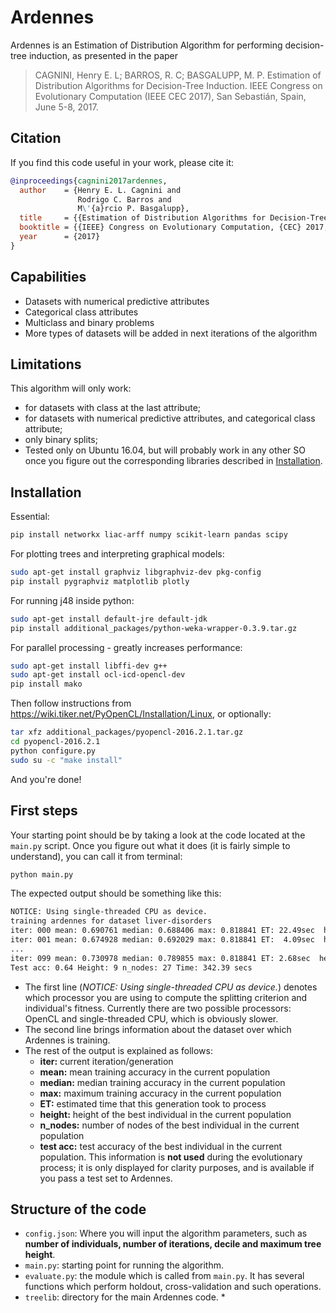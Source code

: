 # Ardennes

Ardennes is an Estimation of Distribution Algorithm for performing decision-tree induction, as presented in the paper


>CAGNINI, Henry E. L; BARROS, R. C; BASGALUPP, M. P. Estimation of Distribution Algorithms for Decision-Tree Induction. IEEE Congress on Evolutionary Computation (IEEE CEC 2017), San Sebastián, Spain, June 5-8, 2017. 

## Citation

If you find this code useful in your work, please cite it:

```bibtex
@inproceedings{cagnini2017ardennes,
  author    = {Henry E. L. Cagnini and
               Rodrigo C. Barros and
               M\'{a}rcio P. Basgalupp},
  title     = {{Estimation of Distribution Algorithms for Decision-Tree Induction}},
  booktitle = {{IEEE} Congress on Evolutionary Computation, {CEC} 2017, San Sebastián, Spain, June 5-8, 2017},
  year      = {2017}
}
```

## Capabilities
* Datasets with numerical predictive attributes
* Categorical class attributes
* Multiclass and binary problems
* More types of datasets will be added in next iterations of the algorithm

## Limitations

This algorithm will only work:
* for datasets with class at the last attribute;
* for datasets with numerical predictive attributes, and categorical class attribute;
* only binary splits;
* Tested only on Ubuntu 16.04, but will probably work in any other SO once you figure out the corresponding libraries described in [Installation]().

## Installation

Essential:
```sh
pip install networkx liac-arff numpy scikit-learn pandas scipy
```
For plotting trees and interpreting graphical models:
```sh
sudo apt-get install graphviz libgraphviz-dev pkg-config
pip install pygraphviz matplotlib plotly
```
For running j48 inside python:
```sh
sudo apt-get install default-jre default-jdk
pip install additional_packages/python-weka-wrapper-0.3.9.tar.gz
```
For parallel processing - greatly increases performance:
```sh
sudo apt-get install libffi-dev g++
sudo apt-get install ocl-icd-opencl-dev
pip install mako
```
Then follow instructions from https://wiki.tiker.net/PyOpenCL/Installation/Linux, or optionally:
```sh
tar xfz additional_packages/pyopencl-2016.2.1.tar.gz
cd pyopencl-2016.2.1
python configure.py
sudo su -c "make install"
```
And you're done!

## First steps

Your starting point should be by taking a look at the code located at the `main.py` script. Once you figure out what it does (it is fairly simple to understand), you can call it from terminal:

```sh
python main.py
```

The expected output should be something like this:
```sh
NOTICE: Using single-threaded CPU as device.
training ardennes for dataset liver-disorders
iter: 000 mean: 0.690761 median: 0.688406 max: 0.818841 ET: 22.49sec  height:  9  n_nodes: 45  test acc: 0.536232
iter: 001 mean: 0.674928 median: 0.692029 max: 0.818841 ET:  4.09sec  height:  9  n_nodes: 45  test acc: 0.536232
...
iter: 099 mean: 0.730978 median: 0.789855 max: 0.818841 ET: 2.68sec  height:  9  n_nodes: 27  test acc: 0.637681
Test acc: 0.64 Height: 9 n_nodes: 27 Time: 342.39 secs
```

* The first line (_NOTICE: Using single-threaded CPU as device._) denotes which processor you are using to compute the splitting criterion and individual's fitness. Currently there are two possible processors: OpenCL and single-threaded CPU, which is obviously slower.
* The second line brings information about the dataset over which Ardennes is training.
* The rest of the output is explained as follows:
  * **iter:** current iteration/generation
  * **mean:** mean training accuracy in the current population
  * **median:** median training accuracy in the current population
  * **max:** maximum training accuracy in the current population
  * **ET:** estimated time that this generation took to process
  * **height:** height of the best individual in the current population
  * **n_nodes:** number of nodes of the best individual in the current population
  * **test acc:** test accuracy of the best individual in the current population. This information is **not used** during the evolutionary process; it is only displayed for clarity purposes, and is available if you pass a test set to Ardennes.

## Structure of the code

* `config.json`: Where you will input the algorithm parameters, such as **number of individuals, number of iterations, decile and maximum tree height**.
* `main.py`: starting point for running the algorithm.
* `evaluate.py`: the module which is called from `main.py`. It has several functions which perform holdout, cross-validation and such operations.
* `treelib`: directory for the main Ardennes code.
    * 